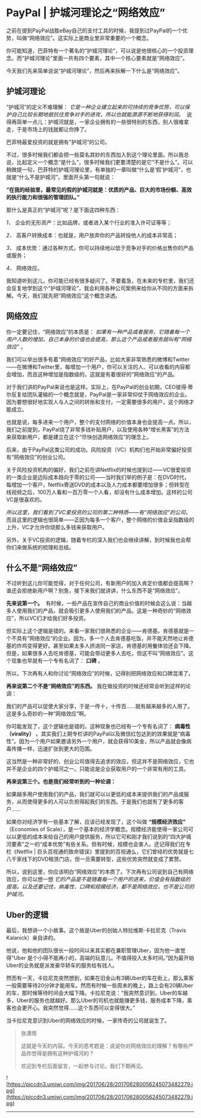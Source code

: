 # PayPal | 护城河理论之“网络效应”

之前在提到PayPal战胜eBay自己的支付工具的时候，我提到过PayPal的一个优势，叫做“网络效应”。这实际上是商业里非常重要的一个概念。

你可能知道，巴菲特有一个著名的“护城河理论”，可以说是他很核心的一个投资理念。而“护城河理论”里面一共有四个要素，其中一个核心要素就是“网络效应”。

今天我们先来简单说说“护城河理论”，然后再来拆解一下什么是“网络效应”。

## 护城河理论

“护城河”的定义不难理解： *它是一种企业建立起来的可持续的竞争优势，可以保护自己比较长期地抵抗住竞争对手的进攻，所以也就能源源不断地获得利润。*  说得再简单一点儿：护城河就是，一家企业拥有的一些很特别的东西，别人很难拿走，于是市场上的钱就都让你挣了。

巴菲特最爱投资的就是拥有“护城河”的公司。

不过，很多时候我们都会把一些莫名其妙的东西加入到这个理论里面。所以我总说，比起定义一个概念“是什么”，很多时候我们更要清楚的是它“不是什么”。可以稍微提一句，巴菲特的护城河理论里，有单独的一章叫做“什么是‘假’护城河”，也就是“什么不是护城河”，里面开头第一句就说：

 **“在我的经验里，最常见的假的护城河就是：优质的产品、巨大的市场份额、高效的执行能力和很强的管理团队。”**

那什么是真正的“护城河”呢？是下面这四种东西：

 *1、* 企业的无形资产：比如品牌，或者进入某个行业的准入许可证等等；

 *2、* 高客户转换成本：也就是，用户放弃你的产品转投他人的成本非常高；

 *3、* 成本优势：通过各种方式，你可以持续地以低于竞争对手的价格出售你的产品或服务；

 *4、* 网络效应。

我知道听到这儿，你可能已经有很多疑问了。不要着急，在未来的专栏里，我们还会反复地学到这个“护城河理论”，我会利用各种公司案例来给你从不同的方面来拆解。今天，我们就先把“网络效应”这个概念讲透。

## 网络效应

你一定要记住，“网络效应”的本质是： *如果有一种产品或者服务，它随着每一个用户人数的增加，自己本身的价值也会提高，那么这个产品或者服务就叫有“网络效应”* 。

我们可以举出很多有着“网络效应”的好产品，比如大家非常熟悉的微博和Twitter——在微博和Twitter里，每增加一个用户，你可以关注的人、可以收看的内容都会增加，而且这种增加是指数级的。这就是有着很好的“网络效应”的产品。

对于我们讲的PayPal来说也是这样。实际上，在PayPal的创业初期，CEO彼得·蒂尔反复给团队灌输的一个概念就是，PayPal是一家非常仰仗于网络效应的企业。因为要想很好地实现人与人之间的转账和支付，一定需要很多的用户，这个网络才能成立。

也就是说，每多进来一个用户，整个的支付网络的价值本身也会提高一点。所以，我们之前提到，PayPal烧了非常多钱补贴用户，以及使用各种“增长黑客”的方法来获取新用户，都是建立在这个“尽快创造网络效应”的理念上。

后来，由于PayPal这类公司的成功。风险投资（VC）机构们也开始非常偏好投资有“网络效应”的创业公司。

关于风险投资机构的偏好，我们之前在讲Netflix的时候也提到过——VC很爱投资的一类企业是边际成本趋向于零的公司——当时我们举的例子是：在DVD时代，每增加一个客户，Netflix寄送DVD的成本以及人力成本都要增加很多；但转型在线视频之后，100万人看和一百万零一个人看，却没有什么成本增加。这样的公司VC是很喜欢的。

 *所以这里，我们看到了VC爱投资的公司的第二种特质——有“网络效应”的公司。* 而且这里的逻辑也很简单——正因为每多一个客户，整个网络的价值会呈指数级的上升，VC才允许你烧那么多钱来获取用户。

另外，关于VC投资的逻辑，随着专栏的深入我们也会继续讲解，到时候我也会帮你们来做系统的梳理和总结。

## 什么不是“网络效应”

不过听到这儿你可能觉得，对于任何公司，有新用户的加入肯定价值都会提高啊？谁还会拒绝新用户啊？别急，接下来我们就讲讲，什么东西不是“网络效应”。

 **先来说第一个。**  有时候，一些产品在宣传自己的商业价值的时候会这么说：当越多人使用我们的产品，就会吸引更多人使用我们的产品。这是一种奇妙的“网络效应”，所以VC们才给我们好多投资。

但实际上这个逻辑是错的。来看一家我们很熟悉的企业——肯德基。肯德基就是一个不具有“网络效应”的企业。因为，多一个人去肯德基吃饭，并不能天然地让肯德基的炸鸡变得更好。甚至如果太多人挤进同一家店，肯德基的用餐体验还会下降。但是，如果很多人去吃肯德基，可能会带动更多人去吃，但这不叫“网络效应”。这个现象也早就有一个专有名词了： **口碑** 。

所以，下次再有人和你讨论“网络效应”的时候，记得别把网络效应和口碑混淆了。

 **再来说第二个不是“网络效应”的东西。** 我在做投资的时候还经常会听到这样的论调：

我们的产品可以促使大家分享，于是一传十，十传百......就有越来越多的人用了。这是多么奇妙的一种“网络效应”啊。

你可能发现了，这个逻辑也是错的。这种现象也已经有一个专有名词了： **病毒性（virality）** 。其实我们上期专栏讲的PayPal以及微信红包达到的效果就是“病毒性”。因为一个用户如果邀请另外一个用户，就会获得10美金，所以产品就会像病毒传播一样，迅速扩张到更大的范围。

这当然是一种非常好的、创业公司值得去追求的效应，但这并不是网络效应，它也并不是企业的四个护城河之一。只能说是企业获取用户的一个非常有用的工具。

 **再来说第三个。也是我们经常听到的一种论调：**

如果越多用户使用我们的产品，我们就可以以更低的成本来提供我们的产品或服务，从而使得更多的人可以负担得起我们的东西。于是我们也就有了更多的客户......

如果你对经济学有一些基本了解，应该已经发现了，这个叫做 **“规模经济效应”** （Economies of Scale），是一个基本的经济学概念。规模经济能使得一家公司可以以更低的成本来给自己的用户提供服务，所以它可和刚才我们说到的“四大护城河要素”之一的“成本优势”有些关系。但有时候，规模也会害人。还记得我们在专栏《Netflix | 巨头百视通的致命错误》里提到的百视通么，它们曾经的优势就是七八千家线下的DVD租赁门店，但一旦需要转型，这些优势突然就变成了累赘。

所以，说到这里，你应该明白“网络效应”的本质了。下次再有公司说到自己有网络效应，你可以想一想 *它的产品是不是随着每一个用户的进来，价值会有指数级的提高。以及还要记住，病毒性、口碑和规模经济，都不是网络效应，也不是公司的护城河。*

## Uber的逻辑

最后，我想讲一个小故事。这个故是Uber的创始人特拉维斯·卡拉尼克（Travis Kalanick）亲自讲的。

他说，他和他的团队很长一段时间以来其实都在兼职管理Uber，因为他一直觉得“Uber 是个小得不能再小的，高端的玩意儿。不值得投入太多时间。”因为最开始Uber的业务就是派发豪华轿车的服务给有钱人。

然而有一天，卡拉尼克突然想到，如果在旧金山有3辆Uber的车在街上，那么乘客一般需要等待20分钟才能用车。然而有时候一些周末的晚上，路上会有20辆Uber的车，那时候等待时间会大幅下降。卡拉尼克说：“我突然意识到，Uber的车越多，Uber的服务也就越好。那么Uber的司机也就能赚更多钱，服务成本下降，乘客也会更开心。我突然觉得......这个东西可以变得很大。”

当卡拉尼克意识到Uber的网络效应的时候，一家传奇的公司就诞生了。

> 张潇雨
> 
> 这就是今天的内容。今天的思考题是：说说你对网络效应的理解？有哪些产品你觉得是拥有这种护城河的？
> 
> 欢迎到专栏后面留言，一起参与讨论。我们下期再见。

![https://piccdn3.umiwi.com/img/201706/28/201706280056245073482279.jpg](https://piccdn3.umiwi.com/img/201706/28/201706280056245073482279.jpg)

---
